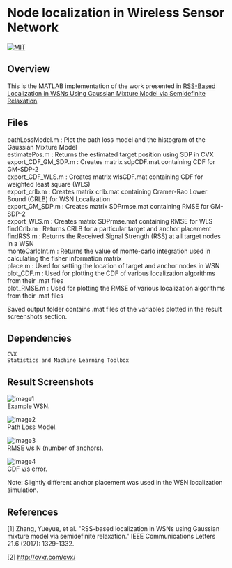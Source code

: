 # Node localization in Wireless Sensor Network

[![MIT](https://img.shields.io/badge/license-MIT-brightgreen.svg)](https://github.com/kritiksoman/WSN-Localization/blob/master/LICENSE)

## Overview
This is the MATLAB implementation of the work presented in [RSS-Based Localization in WSNs Using Gaussian Mixture Model via Semidefinite Relaxation](https://ieeexplore.ieee.org/abstract/document/7847378/).

## Files
pathLossModel.m : Plot the path loss model and the histogram of the Gaussian Mixture Model <br/>
estimatePos.m : Returns the estimated target position using SDP in CVX<br/>
export_CDF_GM_SDP.m : Creates matrix sdpCDF.mat containing CDF for GM-SDP-2<br/>
export_CDF_WLS.m : Creates matrix wlsCDF.mat containing CDF for weighted least square (WLS)<br/>
export_crlb.m : Creates matrix crlb.mat containing Cramer-Rao Lower Bound (CRLB) for WSN Localization<br/>
export_GM_SDP.m : Creates matrix SDPrmse.mat containing RMSE for GM-SDP-2<br/>
export_WLS.m : Creates matrix SDPrmse.mat containing RMSE for WLS<br/>
findCrlb.m : Returns CRLB for a particular target and anchor placement <br/>
findRSS.m : Returns the Received Signal Strength (RSS) at all target nodes in a WSN<br/>
monteCarloInt.m : Returns the value of monte-carlo integration used in calculating the fisher information matrix<br/>
place.m : Used for setting the location of target and anchor nodes in WSN<br/>
plot_CDF.m : Used for plotting the CDF of various localization algorithms from their .mat files<br/>
plot_RMSE.m : Used for plotting the RMSE of various localization algorithms from their .mat files<br/>

Saved output folder contains .mat files of the variables plotted in the result screenshots section.

## Dependencies
```
CVX
Statistics and Machine Learning Toolbox
```

## Result Screenshots
![image1](https://github.com/kritiksoman/WSN-Localization/blob/master/results/WSN.png)<br/>
Example WSN.

![image2](https://github.com/kritiksoman/WSN-Localization/blob/master/results/PathLoss.png)<br/>
Path Loss Model.

![image3](https://github.com/kritiksoman/WSN-Localization/blob/master/results/RMSE.png)<br/> 
RMSE v/s N (number of anchors).

![image4](https://github.com/kritiksoman/WSN-Localization/blob/master/results/CDF.png)<br/>
CDF v/s error.

Note: Slightly different anchor placement was used in the WSN localization simulation.

## References
[1] Zhang, Yueyue, et al. "RSS-based localization in WSNs using Gaussian mixture model via semidefinite relaxation." IEEE Communications Letters 21.6 (2017): 1329-1332.

[2] http://cvxr.com/cvx/
